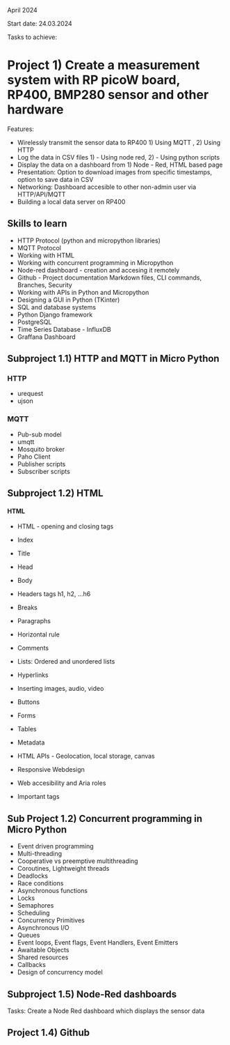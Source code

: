 April 2024

Start date: 24.03.2024

Tasks to achieve:

# Project 1) Create a measurement system with RP picoW board, RP400, BMP280 sensor and other hardware
  
  Features: 
  
  - Wirelessly transmit the sensor data to RP400 1) Using MQTT , 2) Using HTTP
  - Log the data in CSV files 1) - Using node red, 2) - Using python scripts
  - Display the data on a dashboard from 1) Node - Red, HTML based page
  - Presentation: Option to download images from specific timestamps, option to save data in CSV
  - Networking: Dashboard accesible to other non-admin user via HTTP/API/MQTT
  - Building a local data server on RP400
  
## Skills to learn
 
 - HTTP Protocol (python and micropython libraries)
 - MQTT Protocol
 - Working with HTML
 - Working with concurrent programming in Micropython
 - Node-red dashboard - creation and accesing it remotely
 - Github - Project documentation Markdown files, CLI commands, Branches, Security
 - Working with APIs in Python and Micropython
 - Designing a GUI in Python (TKinter)
 - SQL and database systems
 - Python Django framework
 - PostgreSQL
 - Time Series Database - InfluxDB
 - Graffana Dashboard
 
## Subproject 1.1) HTTP and MQTT in Micro Python 

### HTTP

- urequest 
- ujson

### MQTT

- Pub-sub model
- umqtt
- Mosquito broker
- Paho Client
- Publisher scripts
- Subscriber scripts

## Subproject 1.2) HTML 

#### HTML

- HTML - opening and closing tags 
- Index     
- Title     
- Head     
- Body     
- Headers tags h1, h2, ...h6 
- Breaks  
- Paragraphs 
- Horizontal rule 
- Comments
- Lists: Ordered and unordered lists
- Hyperlinks
- Inserting images, audio, video
- Buttons
- Forms
- Tables
- Metadata
- HTML APIs - Geolocation, local storage, canvas
- Responsive Webdesign
- Web accesibility and Aria roles


- Important tags
 
## Sub Project 1.2) Concurrent programming in Micro Python

- Event driven programming
- Multi-threading
- Cooperative vs preemptive multithreading
- Coroutines, Lightweight threads
- Deadlocks
- Race conditions
- Asynchronous functions
- Locks
- Semaphores 
- Scheduling
- Concurrency Primitives
- Asynchronous I/O
- Queues
- Event loops, Event flags, Event Handlers, Event Emitters
- Awaitable Objects
- Shared resources
- Callbacks
- Design of concurrency model

## Subproject 1.5) Node-Red dashboards

Tasks: 
Create a Node Red dashboard which displays the sensor data


## Project 1.4) Github 
